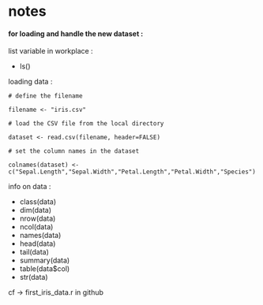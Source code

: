 # notes

#### for loading and handle the new dataset :

list variable in workplace :
- ls()

loading data :

~~~
# define the filename

filename <- "iris.csv"

# load the CSV file from the local directory

dataset <- read.csv(filename, header=FALSE)

# set the column names in the dataset

colnames(dataset) <- c("Sepal.Length","Sepal.Width","Petal.Length","Petal.Width","Species")

~~~

info on data :

- class(data)
- dim(data)
- nrow(data)
- ncol(data)
- names(data)
- head(data)
- tail(data)
- summary(data)
- table(data$col)
- str(data)

cf -> first_iris_data.r in github